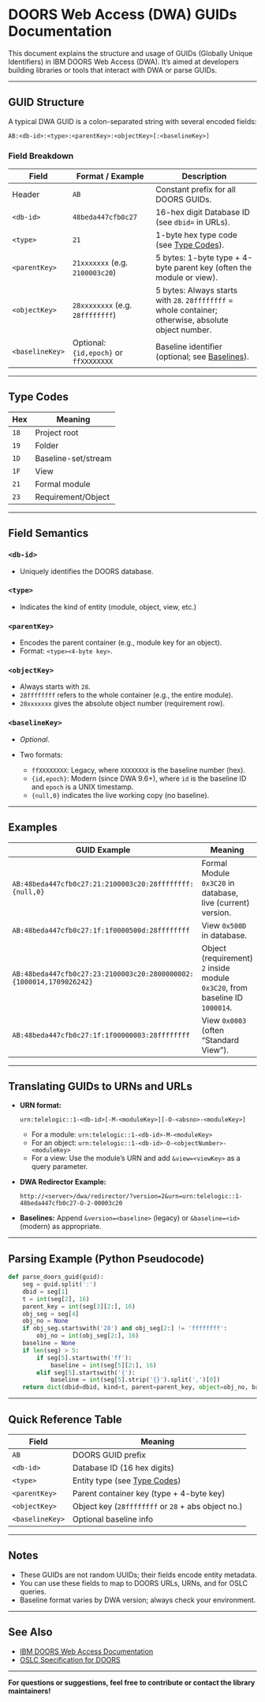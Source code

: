 # DOORS Web Access (DWA) GUIDs Documentation

This document explains the structure and usage of GUIDs (Globally Unique Identifiers) in IBM DOORS Web Access (DWA). It’s aimed at developers building libraries or tools that interact with DWA or parse GUIDs.

---

## GUID Structure

A typical DWA GUID is a colon-separated string with several encoded fields:

```
AB:<db-id>:<type>:<parentKey>:<objectKey>[:<baselineKey>]
```

### Field Breakdown

| Field           | Format / Example                       | Description                                                                                          |
| --------------- | -------------------------------------- | ---------------------------------------------------------------------------------------------------- |
| Header          | `AB`                                   | Constant prefix for all DOORS GUIDs.                                                                 |
| `<db-id>`       | `48beda447cfb0c27`                     | 16-hex digit Database ID (see `dbid=` in URLs).                                                      |
| `<type>`        | `21`                                   | 1-byte hex type code (see [Type Codes](#type-codes)).                                                |
| `<parentKey>`   | `21xxxxxxx` (e.g. `2100003c20`)        | 5 bytes: 1-byte type + 4-byte parent key (often the module or view).                                 |
| `<objectKey>`   | `28xxxxxxxx` (e.g. `28ffffffff`)       | 5 bytes: Always starts with `28`. `28ffffffff` = whole container; otherwise, absolute object number. |
| `<baselineKey>` | Optional: `{id,epoch}` or `ffXXXXXXXX` | Baseline identifier (optional; see [Baselines](#baselines)).                                         |

---

## Type Codes

| Hex  | Meaning             |
| ---- | ------------------- |
| `18` | Project root        |
| `19` | Folder              |
| `1D` | Baseline-set/stream |
| `1F` | View                |
| `21` | Formal module       |
| `23` | Requirement/Object  |

---

## Field Semantics

### `<db-id>`

- Uniquely identifies the DOORS database.

### `<type>`

- Indicates the kind of entity (module, object, view, etc.)

### `<parentKey>`

- Encodes the parent container (e.g., module key for an object).
- Format: `<type><4-byte key>`.

### `<objectKey>`

- Always starts with `28`.
- `28ffffffff` refers to the whole container (e.g., the entire module).
- `28xxxxxxx` gives the absolute object number (requirement row).

### `<baselineKey>`

- _Optional_.
- Two formats:

  - `ffXXXXXXXX`: Legacy, where `XXXXXXXX` is the baseline number (hex).
  - `{id,epoch}`: Modern (since DWA 9.6+), where `id` is the baseline ID and `epoch` is a UNIX timestamp.
  - `{null,0}` indicates the live working copy (no baseline).

---

## Examples

| GUID Example                                                        | Meaning                                                                      |
| ------------------------------------------------------------------- | ---------------------------------------------------------------------------- |
| `AB:48beda447cfb0c27:21:2100003c20:28ffffffff:{null,0}`             | Formal Module `0x3C20` in database, live (current) version.                  |
| `AB:48beda447cfb0c27:1f:1f0000500d:28ffffffff`                      | View `0x500D` in database.                                                   |
| `AB:48beda447cfb0c27:23:2100003c20:2800000002:{1000014,1709026242}` | Object (requirement) `2` inside module `0x3C20`, from baseline ID `1000014`. |
| `AB:48beda447cfb0c27:1f:1f00000003:28ffffffff`                      | View `0x0003` (often “Standard View”).                                       |

---

## Translating GUIDs to URNs and URLs

- **URN format:**

  ```
  urn:telelogic::1-<db-id>[-M-<moduleKey>][-O-<absno>-<moduleKey>]
  ```

  - For a module: `urn:telelogic::1-<db-id>-M-<moduleKey>`
  - For an object: `urn:telelogic::1-<db-id>-O-<objectNumber>-<moduleKey>`
  - For a view: Use the module’s URN and add `&view=<viewKey>` as a query parameter.

- **DWA Redirector Example:**

  ```
  http://<server>/dwa/redirector/?version=2&urn=urn:telelogic::1-48beda447cfb0c27-O-2-00003c20
  ```

- **Baselines:**
  Append `&version=<baseline>` (legacy) or `&baseline=<id>` (modern) as appropriate.

---

## Parsing Example (Python Pseudocode)

```python
def parse_doors_guid(guid):
    seg = guid.split(':')
    dbid = seg[1]
    t = int(seg[2], 16)
    parent_key = int(seg[3][2:], 16)
    obj_seg = seg[4]
    obj_no = None
    if obj_seg.startswith('28') and obj_seg[2:] != 'ffffffff':
        obj_no = int(obj_seg[2:], 16)
    baseline = None
    if len(seg) > 5:
        if seg[5].startswith('ff'):
            baseline = int(seg[5][2:], 16)
        elif seg[5].startswith('{'):
            baseline = int(seg[5].strip('{}').split(',')[0])
    return dict(dbid=dbid, kind=t, parent=parent_key, object=obj_no, baseline=baseline)
```

---

## Quick Reference Table

| Field           | Meaning                                            |
| --------------- | -------------------------------------------------- |
| `AB`            | DOORS GUID prefix                                  |
| `<db-id>`       | Database ID (16 hex digits)                        |
| `<type>`        | Entity type (see [Type Codes](#type-codes))        |
| `<parentKey>`   | Parent container key (type + 4-byte key)           |
| `<objectKey>`   | Object key (`28ffffffff` or `28` + abs object no.) |
| `<baselineKey>` | Optional baseline info                             |

---

## Notes

- These GUIDs are not random UUIDs; their fields encode entity metadata.
- You can use these fields to map to DOORS URLs, URNs, and for OSLC queries.
- Baseline format varies by DWA version; always check your environment.

---

## See Also

- [IBM DOORS Web Access Documentation](https://www.ibm.com/docs/en/engineering-lifecycle-management-suite/lifecycle-management/7.0.2?topic=projects-doors-web-access)
- [OSLC Specification for DOORS](https://open-services.net/specifications/)

---

**For questions or suggestions, feel free to contribute or contact the library maintainers!**
